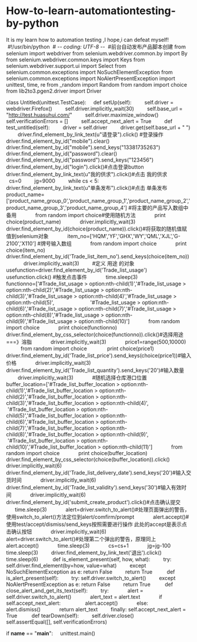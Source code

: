 # How-to-learn-automationtesting-by-python
It is my learn how to  automation testing ,I hope,i can defeat myself!
 #!/usr/bin/python
 # -*- coding: UTF-8 -*-
 #前台自动发布产品脚本创建
from selenium import webdriver
from selenium.webdriver.common.by import By
from selenium.webdriver.common.keys import Keys
from selenium.webdriver.support.ui import Select
from selenium.common.exceptions import NoSuchElementException
from selenium.common.exceptions import NoAlertPresentException
import unittest, time, re
from _random import Random
from random import choice
from lib2to3.pgen2.driver import Driver

class Untitled(unittest.TestCase):
    def setUp(self):
        self.driver = webdriver.Firefox()
        self.driver.implicitly_wait(30)
        self.base_url = "http://test.huasuhui.com/"
        self.driver.maximize_window()
        self.verificationErrors = []
        self.accept_next_alert = True    
    def test_untitled(self):
        driver = self.driver
        driver.get(self.base_url + " ")
        driver.find_element_by_link_text(u"请登录").click() #登录操作
        driver.find_element_by_id("mobile").clear()
        driver.find_element_by_id("mobile").send_keys("13381735263")
        driver.find_element_by_id("password").clear()
        driver.find_element_by_id("password").send_keys("123456")
        driver.find_element_by_id("login").click()#点击登录button        
        driver.find_element_by_link_text(u"我的供求").click()#点击 我的供求
        
        cs=0
        jg=9000
        while cs < 5:            
            driver.find_element_by_link_text(u"单条发布").click()#点击 单条发布
            product_name=['product_name_group_0','product_name_group_1','product_name_group_2','product_name_group_3','product_name_group_4'] #将主要的产品写入数组中备用
            from random import choice#使用随机方法
            print choice(product_name)
            driver.implicitly_wait(3)
            driver.find_element_by_id(choice(product_name)).click()#将获取的随机值赋值到selenium对象
            item_no=['HQM','YF','GHX','WY','QML','XJL','G-2100','X110'] #牌号输入数组
            from random import choice
            print choice(item_no)
            driver.find_element_by_id('Trade_list_item_no').send_keys(choice(item_no))
            driver.implicitly_wait(3)
        #定义 用途 的对象
            usefunction=driver.find_element_by_id('Trade_list_usage')
            usefunction.click() #触发点击事件
            time.sleep(3)            
            functionno=['#Trade_list_usage > option:nth-child(1)','#Trade_list_usage > option:nth-child(2)','#Trade_list_usage > option:nth-child(3)','#Trade_list_usage > option:nth-child(4)','#Trade_list_usage > option:nth-child(5)',
                        '#Trade_list_usage > option:nth-child(6)','#Trade_list_usage > option:nth-child(7)','#Trade_list_usage > option:nth-child(8)','#Trade_list_usage > option:nth-child(9)','#Trade_list_usage > option:nth-child(10)']
            from random import choice
            print choice(functionno)
            driver.find_element_by_css_selector(choice(functionno)).click()#选择用途===》溶脂
            driver.implicitly_wait(3)
            price1=range(500,10000)
            from random import choice 
            print choice(price1)
            driver.find_element_by_id('Trade_list_price').send_keys(choice(price1))#输入价格
            driver.implicitly_wait(3)
            driver.find_element_by_id('Trade_list_quantity').send_keys('20')#输入数量
            driver.implicitly_wait(3)
            #随机选择仓库港口位置
            buffer_location=['#Trade_list_buffer_location > option:nth-child(1)','#Trade_list_buffer_location > option:nth-child(2)','#Trade_list_buffer_location > option:nth-child(3)','#Trade_list_buffer_location > option:nth-child(4)',
                             '#Trade_list_buffer_location > option:nth-child(5)','#Trade_list_buffer_location > option:nth-child(6)','#Trade_list_buffer_location > option:nth-child(7)','#Trade_list_buffer_location > option:nth-child(8)','#Trade_list_buffer_location > option:nth-child(9)',
                             '#Trade_list_buffer_location > option:nth-child(10)','#Trade_list_buffer_location > option:nth-child(11)']
            from random import choice
            print choice(buffer_location)
            driver.find_element_by_css_selector(choice(buffer_location)).click()
            driver.implicitly_wait(6)
            driver.find_element_by_id('Trade_list_delivery_date').send_keys('20')#输入交货时间
            driver.implicitly_wait(6)
            driver.find_element_by_id('Trade_list_validity').send_keys('30')#输入有效时间
            driver.implicitly_wait(6)
            driver.find_element_by_id('submit_create_product').click()#点击确认提交
            time.sleep(3)
            alert=driver.switch_to_alert()#处理页面弹出的警告，使用switch_to_alert()方法定位到alert/comfirm/prompt
            alert.accept()#使用test/accept/dismiss/send_keys按照需要进行操作 此处的accept是表示点击确认按钮
            driver.implicitly_wait(6)
            alert=driver.switch_to_alert()#处理第二个弹出的警告，原理同上
            alert.accept()
            time.sleep(3)
            cs=cs+1
            jg=jg-100
        time.sleep(3)
        driver.find_element_by_link_text('退出').click()
        time.sleep(6)
    
    def is_element_present(self, how, what):
        try: self.driver.find_element(by=how, value=what)
        except NoSuchElementException as e: return False
        return True
    
    def is_alert_present(self):
        try: self.driver.switch_to_alert()
        except NoAlertPresentException as e: return False
        return True
    
    def close_alert_and_get_its_text(self):
        try:
            alert = self.driver.switch_to_alert()
            alert_text = alert.text
            if self.accept_next_alert:
                alert.accept()
            else:
                alert.dismiss()
            return alert_text
        finally: self.accept_next_alert = True
    
    def tearDown(self):
        self.driver.close()
        self.assertEqual([], self.verificationErrors)

if __name__ == "__main__":
    unittest.main()
